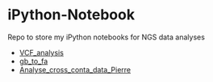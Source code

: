 # iPython-Notebook
Repo to store my iPython notebooks for NGS data analyses

* [VCF_analysis](http://nbviewer.ipython.org/github/a-slide/iPython-Notebook/blob/master/Notebooks/VCF_analysis.ipynb)
* [gb_to_fa](http://nbviewer.ipython.org/github/a-slide/iPython-Notebook/blob/master/Notebooks/gb_to_fa.ipynb)
* [Analyse_cross_conta_data_Pierre](http://nbviewer.ipython.org/github/a-slide/iPython-Notebook/blob/master/Notebooks/2015_04_16_AL_Analyse_cross_conta_data_Pierre.ipynb)